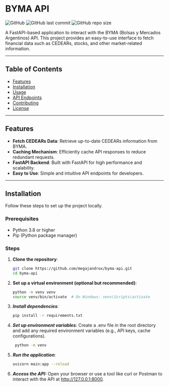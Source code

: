 # BYMA API

![GitHub](https://img.shields.io/github/license/megajandrox/byma-api) ![GitHub last commit](https://img.shields.io/github/last-commit/megajandrox/byma-api) ![GitHub repo size](https://img.shields.io/github/repo-size/megajandrox/byma-api)

A FastAPI-based application to interact with the BYMA (Bolsas y Mercados Argentinos) API. This project provides an easy-to-use interface to fetch financial data such as CEDEARs, stocks, and other market-related information.

---

## Table of Contents

- [Features](#features)
- [Installation](#installation)
- [Usage](#usage)
- [API Endpoints](#api-endpoints)
- [Contributing](#contributing)
- [License](#license)

---

## Features

- **Fetch CEDEARs Data**: Retrieve up-to-date CEDEARs information from BYMA.
- **Caching Mechanism**: Efficiently cache API responses to reduce redundant requests.
- **FastAPI Backend**: Built with FastAPI for high performance and scalability.
- **Easy to Use**: Simple and intuitive API endpoints for developers.

---

## Installation

Follow these steps to set up the project locally.

### Prerequisites

- Python 3.8 or higher
- Pip (Python package manager)

### Steps

1. **Clone the repository**:
   ```bash
   git clone https://github.com/megajandrox/byma-api.git
   cd byma-api
   ```
2. **Set up a virtual environment (optional but recommended)**:
    ```bash
   python -m venv venv
   source venv/bin/activate  # On Windows: venv\Scripts\activate
3. ***Install dependencies***:
    ```bash
   pip install -r requirements.txt
    ```
4. ***Set up environment variables***:
    Create a .env file in the root directory and add any required environment variables (e.g., API keys, cache configurations).
   ```bash
    python -m venv
   ```
5. ***Run the application***:
    ```bash
   uvicorn main:app --reload
    ```
6. ***Access the API:***
Open your browser or use a tool like curl or Postman to interact with the API at 
http://127.0.0.1:8000.
